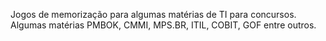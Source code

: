 Jogos de memorização para algumas matérias de TI para concursos. Algumas matérias PMBOK, CMMI, MPS.BR, ITIL, COBIT, GOF entre outros.